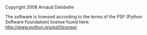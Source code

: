 Copyright 2008 Arnaud Delobelle

The software is licensed according to the terms of the PSF (Python Software Foundation) license found here: http://www.python.org/psf/license/